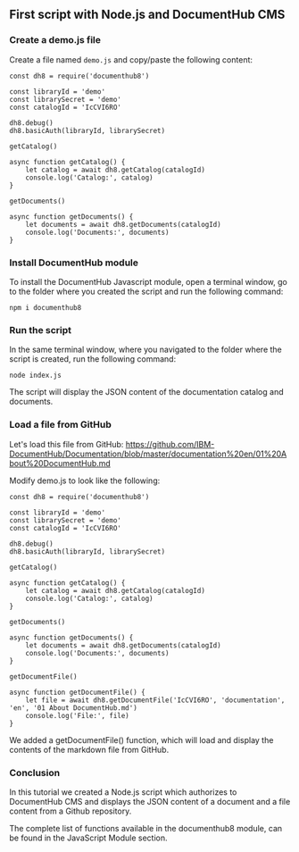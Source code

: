 ## First script with Node.js and DocumentHub CMS


### Create a demo.js file

Create a file named ```demo.js``` and copy/paste the following content:

```
const dh8 = require('documenthub8')

const libraryId = 'demo'
const librarySecret = 'demo'
const catalogId = 'IcCVI6RO'

dh8.debug()
dh8.basicAuth(libraryId, librarySecret)

getCatalog()

async function getCatalog() {
	let catalog = await dh8.getCatalog(catalogId)
    console.log('Catalog:', catalog)
}

getDocuments()

async function getDocuments() {
	let documents = await dh8.getDocuments(catalogId)
    console.log('Documents:', documents)
}
```


### Install DocumentHub module

To install the DocumentHub Javascript module, open a terminal window, go to the folder where you created the script and run the following command:

```
npm i documenthub8
```


### Run the script

In the same terminal window, where you navigated to the folder where the script is created, run the following command:

```
node index.js
```

The script will display the JSON content of the documentation catalog and documents.


### Load a file from GitHub

Let's load this file from GitHub: https://github.com/IBM-DocumentHub/Documentation/blob/master/documentation%20en/01%20About%20DocumentHub.md

Modify demo.js to look like the following:

```
const dh8 = require('documenthub8')

const libraryId = 'demo'
const librarySecret = 'demo'
const catalogId = 'IcCVI6RO'

dh8.debug()
dh8.basicAuth(libraryId, librarySecret)

getCatalog()

async function getCatalog() {
	let catalog = await dh8.getCatalog(catalogId)
    console.log('Catalog:', catalog)
}

getDocuments()

async function getDocuments() {
	let documents = await dh8.getDocuments(catalogId)
    console.log('Documents:', documents)
}

getDocumentFile()

async function getDocumentFile() {
    let file = await dh8.getDocumentFile('IcCVI6RO', 'documentation', 'en', '01 About DocumentHub.md')
    console.log('File:', file)
}
```

We added a getDocumentFile() function, which will load and display the contents of the markdown file from GitHub.


### Conclusion

In this tutorial we created a Node.js script which authorizes to DocumentHub CMS and displays the JSON content of a document and a file content from a Github repository.

The complete list of functions available in the documenthub8 module, can be found in the JavaScript Module section.
